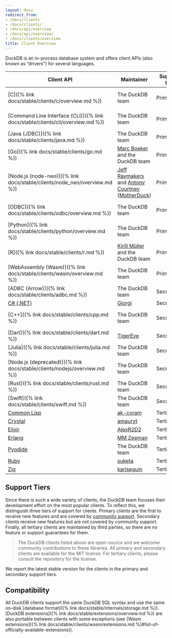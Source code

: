 ```yaml
---
layout: docu
redirect_from:
- /docs/clients
- /docs/clients/
- /docs/api/overview
- /docs/api/overview/
- /docs/clients/overview
title: Client Overview
---
```


DuckDB is an in-process database system and offers client APIs (also known as “drivers”) for several languages.

| Client API                                                                     | Maintainer                                                                                                                                       | Support tier | Latest version                                                                                                                                  |
| ------------------------------------------------------------------------------ | ------------------------------------------------------------------------------------------------------------------------------------------------ | ------------ | ----------------------------------------------------------------------------------------------------------------------------------------------- |
| [C]({% link docs/stable/clients/c/overview.md %})                              | The DuckDB team                                                                                                                                  | Primary      | [{{ site.currentduckdbversion }}]({% link docs/installation/index.html %}?version=stable&environment=cplusplus)                                 |
| [Command Line Interface (CLI)]({% link docs/stable/clients/cli/overview.md %}) | The DuckDB team                                                                                                                                  | Primary      | [{{ site.currentduckdbversion }}]({% link docs/installation/index.html %}?version=stable&environment=cli)                                       |
| [Java (JDBC)]({% link docs/stable/clients/java.md %})                          | The DuckDB team                                                                                                                                  | Primary      | [{{ site.currentjavaversion }}](https://central.sonatype.com/artifact/org.duckdb/duckdb_jdbc)                                                   |
| [Go]({% link docs/stable/clients/go.md %})                                     | [Marc Boeker](https://github.com/marcboeker) and the DuckDB team                                                                                 | Primary      | [1.2.0](https://github.com/marcboeker/go-duckdb?tab=readme-ov-file#go-sql-driver-for-duckdb)                                                    |
| [Node.js (node-neo)]({% link docs/stable/clients/node_neo/overview.md %})      | [Jeff Raymakers](https://github.com/jraymakers) and [Antony Courtney](https://github.com/antonycourtney) ([MotherDuck](https://motherduck.com/)) | Primary      | [1.2.1](https://www.npmjs.com/package/@duckdb/node-api)                                                                                         |
| [ODBC]({% link docs/stable/clients/odbc/overview.md %})                        | The DuckDB team                                                                                                                                  | Primary      | [1.2.1]({% link docs/installation/index.html %}?version=stable&environment=odbc)                                                                |
| [Python]({% link docs/stable/clients/python/overview.md %})                    | The DuckDB team                                                                                                                                  | Primary      | [{{ site.currentduckdbversion }}](https://pypi.org/project/duckdb/)                                                                             |
| [R]({% link docs/stable/clients/r.md %})                                       | [Kirill Müller](https://github.com/krlmlr) and the DuckDB team                                                                                   | Primary      | [1.2.1](https://cran.r-project.org/web/packages/duckdb/index.html)                                                                              |
| [WebAssembly (Wasm)]({% link docs/stable/clients/wasm/overview.md %})          | The DuckDB team                                                                                                                                  | Primary      | [1.2.1](https://github.com/duckdb/duckdb-wasm?tab=readme-ov-file#duckdb-and-duckdb-wasm)                                                        |
| [ADBC (Arrow)]({% link docs/stable/clients/adbc.md %})                         | The DuckDB team                                                                                                                                  | Secondary    | [{{ site.currentduckdbversion }}]({% link docs/stable/extensions/arrow.md %})                                                                   |
| [C# (.NET)](https://duckdb.net/)                                               | [Giorgi](https://github.com/Giorgi)                                                                                                              | Secondary    | [1.2.1](https://www.nuget.org/packages?q=Tags%3A%22DuckDB%22+Author%3A%22Giorgi%22&includeComputedFrameworks=true&prerel=true&sortby=relevance) |
| [C++]({% link docs/stable/clients/cpp.md %})                                   | The DuckDB team                                                                                                                                  | Secondary    | [{{ site.currentduckdbversion }}]({% link docs/installation/index.html %}?version=stable&environment=cplusplus)                                 |
| [Dart]({% link docs/stable/clients/dart.md %})                                 | [TigerEye](https://www.tigereye.com/)                                                                                                            | Secondary    | [1.1.3](https://pub.dev/packages/dart_duckdb)                                                                                                   |
| [Julia]({% link docs/stable/clients/julia.md %})                               | The DuckDB team                                                                                                                                  | Secondary    | [1.2.1](https://juliahub.com/ui/Packages/General/DuckDB)                                                                                        |
| [Node.js (deprecated)]({% link docs/stable/clients/nodejs/overview.md %})      | The DuckDB team                                                                                                                                  | Secondary    | [1.2.0](https://www.npmjs.com/package/duckdb)                                                                                                   |
| [Rust]({% link docs/stable/clients/rust.md %})                                 | The DuckDB team                                                                                                                                  | Secondary    | [1.2.1](https://crates.io/crates/duckdb)                                                                                                        |
| [Swift]({% link docs/stable/clients/swift.md %})                               | The DuckDB team                                                                                                                                  | Secondary    | [1.1.3](https://github.com/duckdb/duckdb-swift/)                                                                                                |
| [Common Lisp](https://github.com/ak-coram/cl-duckdb)                           | [ak-coram](https://github.com/ak-coram)                                                                                                          | Tertiary     |                                                                                                                                                 |
| [Crystal](https://github.com/amauryt/crystal-duckdb)                           | [amauryt](https://github.com/amauryt)                                                                                                            | Tertiary     |                                                                                                                                                 |
| [Elixir](https://github.com/AlexR2D2/duckdbex)                                 | [AlexR2D2](https://github.com/AlexR2D2/duckdbex)                                                                                                 | Tertiary     |                                                                                                                                                 |
| [Erlang](https://github.com/mmzeeman/educkdb)                                  | [MM Zeeman](https://github.com/mmzeeman)                                                                                                         | Tertiary     |                                                                                                                                                 |
| [Pyodide](https://github.com/duckdb/duckdb-pyodide)                            | The DuckDB team                                                                                                                                  | Tertiary     |                                                                                                                                                 |
| [Ruby](https://suketa.github.io/ruby-duckdb/)                                  | [suketa](https://github.com/suketa)                                                                                                              | Tertiary     |                                                                                                                                                 |
| [Zig](https://github.com/karlseguin/zuckdb.zig)                                | [karlseguin](https://github.com/karlseguin)                                                                                                      | Tertiary     |                                                                                                                                                 |

## Support Tiers

Since there is such a wide variety of clients, the DuckDB team focuses their development effort on the most popular clients.
To reflect this, we distinguish three tiers of support for clients.
Primary clients are the first to receive new features and are covered by [community support](https://duckdblabs.com/community_support_policy).
Secondary clients receive new features but are not covered by community support.
Finally, all tertiary clients are maintained by third parties, so there are no feature or support guarantees for them.

> The DuckDB clients listed above are open-source and we welcome community contributions to these libraries.
> All primary and secondary clients are available for the MIT license.
> For tertiary clients, please consult the repository for the license.

We report the latest stable version for the clients in the primary and secondary support tiers.

## Compatibility

All DuckDB clients support the same DuckDB SQL syntax and use the same on-disk [database format]({% link docs/stable/internals/storage.md %}).
[DuckDB extensions]({% link docs/stable/extensions/overview.md %}) are also portable between clients with some exceptions (see [Wasm extensions]({% link docs/stable/clients/wasm/extensions.md %}#list-of-officially-available-extensions)).

